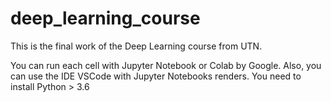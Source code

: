 # deep_learning_course
This is the final work of the Deep Learning course from UTN.

You can run each cell with Jupyter Notebook or Colab by Google. Also, you can use the IDE VSCode with Jupyter Notebooks renders. 
You need to install Python > 3.6
